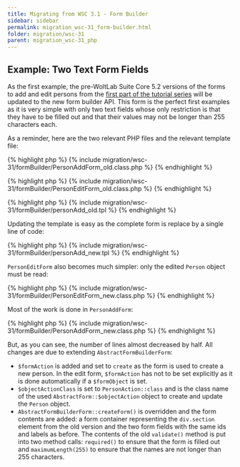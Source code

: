 ```yaml
---
title: Migrating from WSC 3.1 - Form Builder
sidebar: sidebar
permalink: migration_wsc-31_form-builder.html
folder: migration/wsc-31
parent: migration_wsc-31_php
---
```


## Example: Two Text Form Fields

As the first example, the pre-WoltLab Suite Core 5.2 versions of the forms to add and edit persons from the [first part of the tutorial series](tutorial_tutorial-series_part-1-base-structure.md) will be updated to the new form builder API.
This form is the perfect first examples as it is very simple with only two text fields whose only restriction is that they have to be filled out and that their values may not be longer than 255 characters each.

As a reminder, here are the two relevant PHP files and the relevant template file:

{% highlight php %}
{% include migration/wsc-31/formBuilder/PersonAddForm_old.class.php %}
{% endhighlight %}

{% highlight php %}
{% include migration/wsc-31/formBuilder/PersonEditForm_old.class.php %}
{% endhighlight %}

{% highlight php %}
{% include migration/wsc-31/formBuilder/personAdd_old.tpl %}
{% endhighlight %}

Updating the template is easy as the complete form is replace by a single line of code:

{% highlight php %}
{% include migration/wsc-31/formBuilder/personAdd_new.tpl %}
{% endhighlight %}

`PersonEditForm` also becomes much simpler:
only the edited `Person` object must be read:

{% highlight php %}
{% include migration/wsc-31/formBuilder/PersonEditForm_new.class.php %}
{% endhighlight %}

Most of the work is done in `PersonAddForm`:

{% highlight php %}
{% include migration/wsc-31/formBuilder/PersonAddForm_new.class.php %}
{% endhighlight %}

But, as you can see, the number of lines almost decreased by half.
All changes are due to extending `AbstractFormBuilderForm`:

- `$formAction` is added and set to `create` as the form is used to create a new person.
  In the edit form, `$formAction` has not to be set explicitly as it is done automatically if a `$formObject` is set.
- `$objectActionClass` is set to `PersonAction::class` and is the class name of the used `AbstractForm::$objectAction` object to create and update the `Person` object.
- `AbstractFormBuilderForm::createForm()` is overridden and the form contents are added:
  a form container representing the `div.section` element from the old version and the two form fields with the same ids and labels as before.
  The contents of the old `validate()` method is put into two method calls:
  `required()` to ensure that the form is filled out and `maximumLength(255)` to ensure that the names are not longer than 255 characters.
